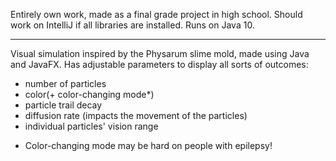 Entirely own work, made as a final grade project in high school.
Should work on IntelliJ if all libraries are installed. Runs on Java 10.

-------------------------------------------------------------------------

Visual simulation inspired by the Physarum slime mold, made using Java and JavaFX.
Has adjustable parameters to display all sorts of outcomes:
- number of particles
- color(+ color-changing mode*)
- particle trail decay
- diffusion rate (impacts the movement of the particles)
- individual particles' vision range

* Color-changing mode may be hard on people with epilepsy!
